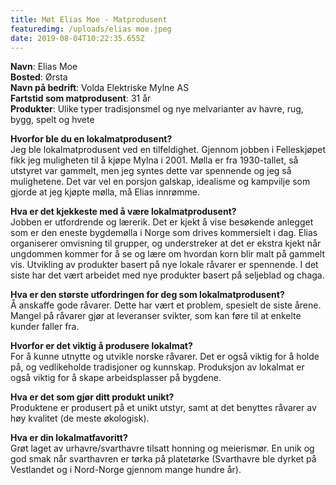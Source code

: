 ```yaml
---
title: Møt Elias Moe - Matprodusent
featuredimg: /uploads/elias moe.jpeg
date: 2019-08-04T10:22:35.655Z
---
```

**Navn**: Elias Moe\
**Bosted**: Ørsta\
**Navn på bedrift**: Volda Elektriske Mylne AS\
**Fartstid som matprodusent**: 31 år\
**Produkter**: Ulike typer tradisjonsmel og nye melvarianter av havre, rug, bygg, spelt og hvete

**Hvorfor ble du en lokalmatprodusent?**\
Jeg ble lokalmatprodusent ved en tilfeldighet. Gjennom jobben i Felleskjøpet fikk jeg muligheten til å kjøpe Mylna i 2001. Mølla er fra 1930-tallet, så utstyret var gammelt, men jeg syntes dette var spennende og jeg så mulighetene. Det var vel en porsjon galskap, idealisme og kampvilje som gjorde at jeg kjøpte mølla, må Elias innrømme.



**Hva er det kjekkeste med å være lokalmatprodusent?**\
Jobben er utfordrende og lærerik. Det er kjekt å vise besøkende anlegget som er den eneste bygdemølla i Norge som drives kommersielt i dag. Elias organiserer omvisning til grupper, og understreker at det er ekstra kjekt når ungdommen kommer for å se og lære om hvordan korn blir malt på gammelt vis. Utvikling av produkter basert på nye lokale råvarer er spennende. I det siste har det vært arbeidet med nye produkter basert på seljeblad og chaga.



**Hva er den største utfordringen for deg som lokalmatprodusent?**\
Å anskaffe gode råvarer. Dette har vært et problem, spesielt de siste årene. Mangel på råvarer gjør at leveranser svikter, som kan føre til at enkelte kunder faller fra.



**Hvorfor er det viktig å produsere lokalmat?**\
For å kunne utnytte og utvikle norske råvarer. Det er også viktig for å holde på, og vedlikeholde tradisjoner og kunnskap. Produksjon av lokalmat er også viktig for å skape arbeidsplasser på bygdene.



**Hva er det som gjør ditt produkt unikt?**\
Produktene er produsert på et unikt utstyr, samt at det benyttes råvarer av høy kvalitet (de meste økologisk).



**Hva er din lokalmatfavoritt?**\
Grøt laget av urhavre/svarthavre tilsatt honning og meierismør. En unik og god smak når svarthavren er tørka på platetørke (Svarthavre ble dyrket på Vestlandet og i Nord-Norge gjennom mange hundre år).
